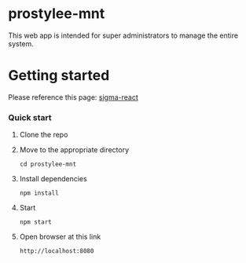 # prostylee-mnt
This web app is intended for super administrators to manage the entire system.


# Getting started

Please reference this page: [sigma-react](https://github.com/primefaces/sigma-react)

### Quick start ###

1. Clone the repo
2. Move to the appropriate directory
    ```
    cd prostylee-mnt
    ```

3. Install dependencies
    ```
    npm install
    ```
4. Start
    ```
    npm start
    ```
5. Open browser at this link
    ```
    http://localhost:8080
    ```
